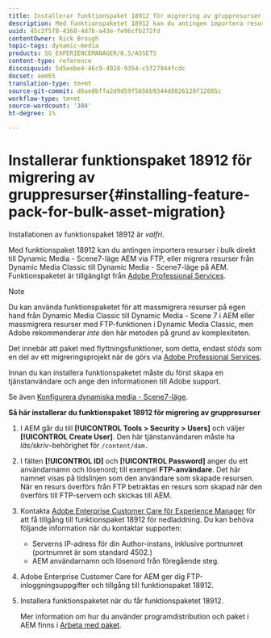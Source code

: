 ```yaml
---
title: Installerar funktionspaket 18912 för migrering av gruppresurser
description: Med funktionspaketet 18912 kan du antingen importera resurser gruppvis via FTP eller migrera resurser från Dynamic Media Classic till Dynamic Media AEM. Detta tillvalspaket finns tillgängligt från Adobe support.
uuid: 45c2f5f8-4368-4d7b-a43e-fe96cfb272fd
contentOwner: Rick Brough
topic-tags: dynamic-media
products: SG_EXPERIENCEMANAGER/6.5/ASSETS
content-type: reference
discoiquuid: 5d5eebe4-46c9-4028-9354-c5f27944fcdc
docset: aem65
translation-type: tm+mt
source-git-commit: d6ae8bffa2d9d59f5656b9344d8826128f12885c
workflow-type: tm+mt
source-wordcount: '384'
ht-degree: 1%

---
```



# Installerar funktionspaket 18912 för migrering av gruppresurser{#installing-feature-pack-for-bulk-asset-migration}

Installationen av funktionspaket 18912 är *valfri*.

Med funktionspaket 18912 kan du antingen importera resurser i bulk direkt till Dynamic Media - Scene7-läge AEM via FTP, eller migrera resurser från Dynamic Media Classic till Dynamic Media - Scene7-läge på AEM. Funktionspaketet är tillgängligt från [Adobe Professional Services](https://www.adobe.com/experience-cloud/consulting-services.html).

>[!NOTE]
>
>Du kan använda funktionspaketet för att massmigrera resurser på egen hand från Dynamic Media Classic till Dynamic Media - Scene 7 i AEM eller massmigrera resurser med FTP-funktionen i Dynamic Media Classic, men Adobe rekommenderar *inte* den här metoden på grund av komplexiteten.
>
>Det innebär att paket med flyttningsfunktioner, som detta, endast *stöds* som en del av ett migreringsprojekt när de görs via [Adobe Professional Services](https://www.adobe.com/experience-cloud/consulting-services.html).

Innan du kan installera funktionspaketet måste du först skapa en tjänstanvändare och ange den informationen till Adobe support.

Se även [Konfigurera dynamiska media - Scene7-läge](/help/assets/config-dms7.md).

**Så här installerar du funktionspaket 18912 för migrering av gruppresurser**

1. I AEM går du till **[!UICONTROL Tools > Security > Users]** och väljer **[!UICONTROL Create User]**. Den här tjänstanvändaren måste ha *läs/skriv*-behörighet för `/content/dam.`
1. I fälten **[!UICONTROL ID]** och **[!UICONTROL Password]** anger du ett användarnamn och lösenord; till exempel **FTP-användare**. Det här namnet visas på tidslinjen som den användare som skapade resursen. När en resurs överförs från FTP betraktas en resurs som skapad när den överförs till FTP-servern och skickas till AEM.
1. Kontakta [Adobe Enterprise Customer Care för Experience Manager](https://helpx.adobe.com/se/contact/enterprise-support.ec.html) för att få tillgång till funktionspaket 18912 för nedladdning. Du kan behöva följande information när du kontaktar supporten:

   * Serverns IP-adress för din Author-instans, inklusive portnumret (portnumret är som standard 4502.)
   * AEM användarnamn och lösenord från föregående steg.

1. Adobe Enterprise Customer Care for AEM ger dig FTP-inloggningsuppgifter och tillgång till funktionspaket 18912.
1. Installera funktionspaketet när du får funktionspaketet 18912.

   Mer information om hur du använder programdistribution och paket i AEM finns i [Arbeta med paket](/help/sites-administering/package-manager.md).
